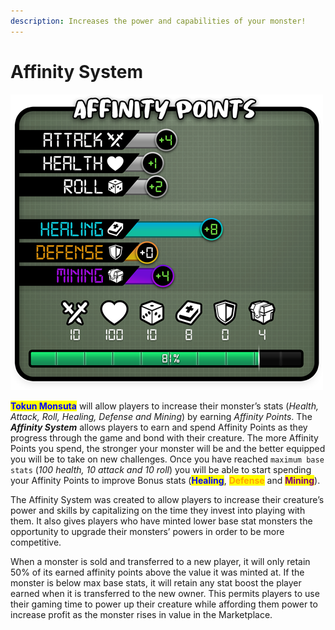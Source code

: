 ```yaml
---
description: Increases the power and capabilities of your monster!
---
```


# Affinity System

![(concept example of the Affinity System)](../../.gitbook/assets/affinity_points.png)

<mark style="color:blue;">**Tokun Monsuta**</mark> will allow players to increase their monster’s stats (_Health, Attack, Roll, Healing, Defense and Mining_) by earning _Affinity Points_. The _**Affinity System**_ allows players to earn and spend Affinity Points as they progress through the game and bond with their creature. The more Affinity Points you spend, the stronger your monster will be and the better equipped you will be to take on new challenges. Once you have reached `maximum base stats` (_100 health, 10 attack and 10 roll_) you will be able to start spending your Affinity Points to improve Bonus stats (<mark style="color:blue;">**Healing**</mark>, <mark style="color:orange;">**Defense**</mark> and <mark style="color:purple;">**Mining**</mark>).

The Affinity System was created to allow players to increase their creature’s power and skills by capitalizing on the time they invest into playing with them. It also gives players who have minted lower base stat monsters the opportunity to upgrade their monsters’ powers in order to be more competitive.

When a monster is sold and transferred to a new player, it will only retain 50% of its earned affinity points above the value it was minted at. If the monster is below max base stats, it will retain any stat boost the player earned when it is transferred to the new owner. This permits players to use their gaming time to power up their creature while affording them power to increase profit as the monster rises in value in the Marketplace.
